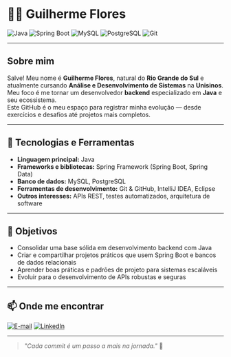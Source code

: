 # 👨‍💻 Guilherme Flores

![Java](https://img.shields.io/badge/Java-ED8B00?style=for-the-badge&logo=openjdk&logoColor=white)
![Spring Boot](https://img.shields.io/badge/Spring_Boot-6DB33F?style=for-the-badge&logo=springboot&logoColor=white)
![MySQL](https://img.shields.io/badge/MySQL-005C84?style=for-the-badge&logo=mysql&logoColor=white)
![PostgreSQL](https://img.shields.io/badge/PostgreSQL-316192?style=for-the-badge&logo=postgresql&logoColor=white)
![Git](https://img.shields.io/badge/Git-F05032?style=for-the-badge&logo=git&logoColor=white)

---

## Sobre mim
Salve! Meu nome é **Guilherme Flores**, natural do **Rio Grande do Sul** e atualmente cursando **Análise e Desenvolvimento de Sistemas** na **Unisinos**.  
Meu foco é me tornar um desenvolvedor **backend** especializado em **Java** e seu ecossistema.  
Este GitHub é o meu espaço para registrar minha evolução — desde exercícios e desafios até projetos mais completos.

---

## 🚀 Tecnologias e Ferramentas
- **Linguagem principal:** Java  
- **Frameworks e bibliotecas:** Spring Framework (Spring Boot, Spring Data)  
- **Banco de dados:** MySQL, PostgreSQL  
- **Ferramentas de desenvolvimento:** Git & GitHub, IntelliJ IDEA, Eclipse  
- **Outros interesses:** APIs REST, testes automatizados, arquitetura de software

---

## 🎯 Objetivos
- Consolidar uma base sólida em desenvolvimento backend com Java  
- Criar e compartilhar projetos práticos que usem Spring Boot e bancos de dados relacionais  
- Aprender boas práticas e padrões de projeto para sistemas escaláveis  
- Evoluir para o desenvolvimento de APIs robustas e seguras

---

## 📫 Onde me encontrar
[![E-mail](https://img.shields.io/badge/Email-D14836?style=for-the-badge&logo=gmail&logoColor=white)](mailto:guilherme.flores@email.com)
[![LinkedIn](https://img.shields.io/badge/LinkedIn-0A66C2?style=for-the-badge&logo=linkedin&logoColor=white)](https://linkedin.com/in/guilherme-flores)

---

> _"Cada commit é um passo a mais na jornada."_ 🚀
